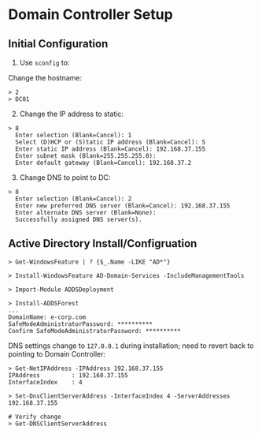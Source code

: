 # Domain Controller Setup

## Initial Configuration

1. Use `sconfig` to:

Change the hostname:

```shell
> 2
> DC01
```

2. Change the IP address to static:

```shell
> 8
  Enter selection (Blank=Cancel): 1
  Select (D)HCP or (S)tatic IP address (Blank=Cancel): S
  Enter static IP address (Blank=Cancel): 192.168.37.155
  Enter subnet mask (Blank=255.255.255.0):
  Enter default gateway (Blank=Cancel): 192.168.37.2
```

3. Change DNS to point to DC:

```shell
> 8
  Enter selection (Blank=Cancel): 2
  Enter new preferred DNS server (Blank=Cancel): 192.168.37.155
  Enter alternate DNS server (Blank=None):
  Successfully assigned DNS server(s).
```

## Active Directory Install/Configruation

```shell
> Get-WindowsFeature | ? {$_.Name -LIKE "AD*"}

> Install-WindowsFeature AD-Domain-Services -IncludeManagementTools

> Import-Module ADDSDeployment

> Install-ADDSForest
...
DomainName: e-corp.com
SafeModeAdministratorPassword: **********
Confirm SafeModeAdministratorPassword: **********
```

DNS settings change to `127.0.0.1` during installation; need to revert back to pointing to Domain Controller:

```shell
> Get-NetIPAddress -IPAddress 192.168.37.155
IPAddress         : 192.168.37.155
InterfaceIndex    : 4

> Set-DnsClientServerAddress -InterfaceIndex 4 -ServerAddresses 192.168.37.155

# Verify change
> Get-DNSClientServerAddress
```


